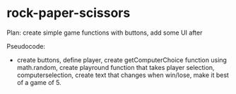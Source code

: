 # rock-paper-scissors

Plan:
create simple game functions with buttons, add some UI after

Pseudocode:
- create buttons, define player, create getComputerChoice function using math.random, create playround function that takes player selection, computerselection, create text that changes when win/lose, make it best of a game of 5.
